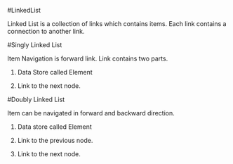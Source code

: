 #LinkedList

Linked List is a collection of links which contains items. Each link contains a connection to another link.

#Singly Linked List

Item Navigation is forward link. Link contains two parts.

1) Data Store called Element

2) Link to the next node.

#Doubly Linked List

Item can be navigated in forward and backward direction.

1) Data store called Element

2) Link to the previous node.

3) Link to the next node.
